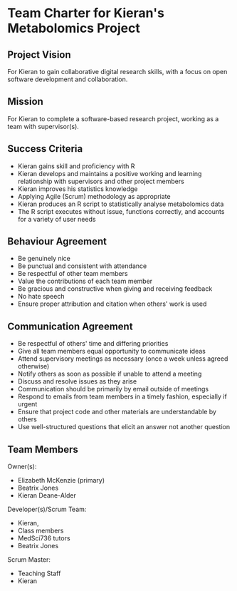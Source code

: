 # Team Charter for Kieran's Metabolomics Project

## Project Vision

For Kieran to gain collaborative digital research skills, with a focus on open software development and collaboration.

## Mission

For Kieran to complete a software-based research project, working as a team with supervisor(s).


## Success Criteria

- Kieran gains skill and proficiency with R
- Kieran develops and maintains a positive working and learning relationship with supervisors and other project members
- Kieran improves his statistics knowledge 
- Applying Agile (Scrum) methodology as appropriate
- Kieran produces an R script to statistically analyse metabolomics data
- The R script executes without issue, functions correctly, and accounts for a variety of user needs


## Behaviour Agreement

- Be genuinely nice
- Be punctual and consistent with attendance
- Be respectful of other team members
- Value the contributions of each team member
- Be gracious and constructive when giving and receiving feedback
- No hate speech
- Ensure proper attribution and citation when others' work is used


## Communication Agreement

- Be respectful of others' time and differing priorities
- Give all team members equal opportunity to communicate ideas
- Attend supervisory meetings as necessary (once a week unless agreed otherwise)
- Notify others as soon as possible if unable to attend a meeting
- Discuss and resolve issues as they arise
- Communication should be primarily by email outside of meetings
- Respond to emails from team members in a timely fashion, especially if urgent
- Ensure that project code and other materials are understandable by others
- Use well-structured questions that elicit an answer not another question


## Team Members

Owner(s): 
- Elizabeth McKenzie (primary)
- Beatrix Jones
- Kieran Deane-Alder

Developer(s)/Scrum Team:
- Kieran, 
- Class members
- MedSci736 tutors
- Beatrix Jones

Scrum Master:
- Teaching Staff
- Kieran
